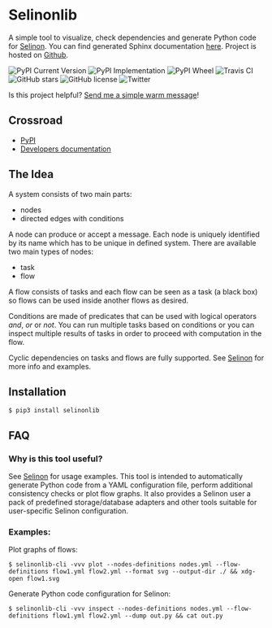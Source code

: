 # Selinonlib

A simple tool to visualize, check dependencies and generate Python code for [Selinon](https://github.com/selinon/selinon). You can find generated Sphinx documentation [here](https://selinonlib.readthedocs.io). Project is hosted on [Github](https://github.com/selinon/selinonlib).

![PyPI Current Version](https://img.shields.io/pypi/v/selinonlib.svg)
![PyPI Implementation](https://img.shields.io/pypi/implementation/selinonlib.svg)
![PyPI Wheel](https://img.shields.io/pypi/wheel/selinonlib.svg)
![Travis CI](https://travis-ci.org/selinon/selinonlib.svg?branch=master)
![GitHub stars](https://img.shields.io/github/stars/selinon/selinonlib.svg)
![GitHub license](https://img.shields.io/badge/license-GPLv2-blue.svg)
![Twitter](https://img.shields.io/twitter/url/http/github.com/selinon/selinonlib.svg?style=social)

Is this project helpful? [Send me a simple warm message](https://saythanks.io/to/fridex)!

## Crossroad

 * [PyPI](https://pypi.python.org/pypi/selinonlib)
 * [Developers documentation](https://selinonlib.readthedocs.io)

## The Idea

A system consists of two main parts:
  * nodes
  * directed edges with conditions
  
A node can produce or accept a message. Each node is uniquely identified by its name which has to be unique in defined system. There are available two main types of nodes:
  * task
  * flow
  
A flow consists of tasks and each flow can be seen as a task (a black box) so flows can be used inside another flows as desired.

Conditions are made of predicates that can be used with logical operators *and*, *or* or *not*. You can run multiple tasks based on conditions or you can inspect multiple results of tasks in order to proceed with computation in the flow.

Cyclic dependencies on tasks and flows are fully supported. See [Selinon](https://github.com/selinon/selinon) for more info and examples.

## Installation

```
$ pip3 install selinonlib
```

## FAQ

### Why is this tool useful?

See [Selinon](https://github.com/selinon/selinon) for usage examples. This tool is intended to automatically generate Python code from a YAML configuration file, perform additional consistency checks or plot flow graphs. It also provides a Selinon user a pack of predefined storage/database adapters and other tools suitable for user-specific Selinon configuration.

### Examples:

Plot graphs of flows:
```
$ selinonlib-cli -vvv plot --nodes-definitions nodes.yml --flow-definitions flow1.yml flow2.yml --format svg --output-dir ./ && xdg-open flow1.svg
```

Generate Python code configuration for Selinon:
```
$ selinonlib-cli -vvv inspect --nodes-definitions nodes.yml --flow-definitions flow1.yml flow2.yml --dump out.py && cat out.py
```
